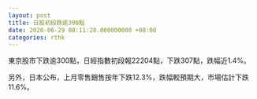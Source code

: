 ```yaml
---
layout: post
title: 日股初段跌逾300點
date: 2020-06-29 08:11:28.000000000 +08:00
categories: rthk
---
```


東京股市下跌逾300點，日經指數初段報22204點，下跌307點，跌幅近1.4%。

另外，日本公布，上月零售銷售按年下跌12.3%，跌幅較預期大，市場估計下跌11.6%。
